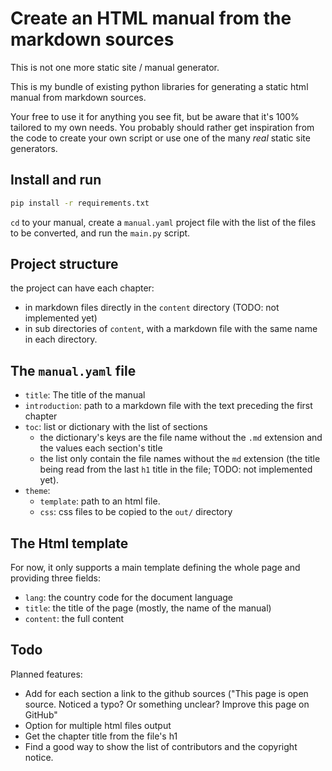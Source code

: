 # Create an HTML manual from the markdown sources

This is not one more static site / manual generator.

This is my bundle of existing python libraries for generating a static html manual from markdown sources.

Your free to use it for anything you see fit, but be aware that it's 100% tailored to my own needs. You probably should rather get inspiration from the code to create your own script or use one of the many _real_ static site generators.

## Install and run

```sh
pip install -r requirements.txt
```

`cd` to your manual, create a `manual.yaml` project file with the list of the files to be converted, and run the `main.py` script.

## Project structure

the project can have each chapter:

- in markdown files directly in the `content` directory (TODO: not implemented yet)
- in sub directories of `content`, with a markdown file with the same name in each directory.

## The `manual.yaml` file

- `title`: The title of the manual
- `introduction`: path to a markdown file with the text preceding the first chapter
- `toc`: list or dictionary with the list of sections
  - the dictionary's keys are the file name without the `.md` extension and the values each section's title
  - the list only contain the file names without the `md` extension (the title being read from the last `h1` title in the file; TODO: not implemented yet).
- `theme`:
  - `template`: path to an html file.
  - `css`: css files to be copied to the `out/` directory

## The Html template

For now, it only supports a main template defining the whole page and providing three fields:

- `lang`: the country code for the document language
- `title`: the title of the page (mostly, the name of the manual)
- `content`: the full content

## Todo

Planned features:

- Add for each section a link to the github sources ("This page is open source. Noticed a typo? Or something unclear? Improve this page on GitHub"
- Option for multiple html files output
- Get the chapter title from the file's h1
- Find a good way to show the list of contributors and the copyright notice.
